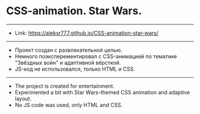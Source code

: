 # CSS-animation. Star Wars.
 --------------
* Link: <https://aleksr777.github.io/CSS-animation-star-wars/>
 --------------
* Проект создан с развлекательной целью.
* Немного поэксперементировал с CSS-анимацией по тематике "Звёздных войн" и адаптивной вёрсткой.
* JS-код не использовался, только HTML и CSS.
 --------------
* The project is created for entertainment.
* Experimented a bit with Star Wars-themed CSS animation and adaptive layout.
* No JS code was used, only HTML and CSS.
